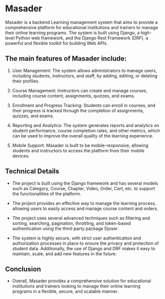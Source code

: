 # Masader

Masader is a backend Learning management system that aims to provide a comprehensive platform for educational institutions and trainers to manage their online learning programs. The system is built using Django, a high-level Python web framework, and the Django Rest Framework (DRF), a powerful and flexible toolkit for building Web APIs.

## The main features of Masader include:

1. User Management: The system allows administrators to manage users, including students, instructors, and staff, by adding, editing, or deleting their profiles.

2. Course Management: Instructors can create and manage courses, including course content, assignments, quizzes, and exams.

3. Enrollment and Progress Tracking: Students can enroll in courses, and their progress is tracked through the completion of assignments, quizzes, and exams.

4. Reporting and Analytics: The system generates reports and analytics on student performance, course completion rates, and other metrics, which can be used to improve the overall quality of the learning experience.

5. Mobile Support: Masader is built to be mobile-responsive, allowing students and instructors to access the platform from their mobile devices.

## Technical Details

- The project is built using the Django framework and has several models such as Category, Course, Chapter, Video, Order, Cart, etc. to support the functionalities of the platform. 

- The project provides an effective way to manage the learning process, allowing users to easily access and manage course content and orders.

- The project uses several advanced techniques such as filtering and sorting, searching, pagination, throttling, and token-based authentication using the third-party package Djoser.

- The system is highly secure, with strict user authentication and authorization processes in place to ensure the privacy and protection of student data. Additionally, the use of Django and DRF makes it easy to maintain, scale, and add new features in the future.

## Conclusion

- Overall, Masader provides a comprehensive solution for educational institutions and trainers looking to manage their online learning programs in a flexible, secure, and scalable manner.
